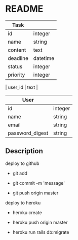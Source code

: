 # README


|   Task     |           |
| ---------  | --------  |
|  id        |  integer  |
|  name      |  string   |
| content    |  text     |
| deadline   |  datetime |
| status     |  integer  |
| priority   |  integer  |

|  user_id   |  text     |

|   User           |                |
| -----------      | ----------     |
|  id              |  integer       |
|  name            |  string        |
|  email           |  string        |
|  password_digest |  string        |




## Description
deploy to github
* git add
+ git commit -m 'message'
- git push origin master


deploy to heroku
* heroku create
+ heroku push origin master
- heroku run rails db:migrate

